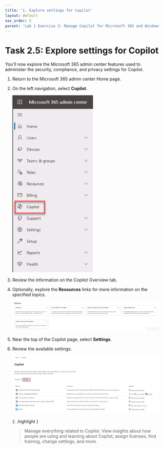 ```yaml
---
title: '1. Explore settings for Copilot'
layout: default
nav_order: 5
parent: 'Lab 1 Exercise 2: Manage Copilot for Microsoft 365 and Windows Copilot'
---
```


# Task 2.5: Explore settings for Copilot

You'll now explore the Microsoft 365 admin center features used to administer the security, compliance, and privacy settings for Copilot.

1. Return to the Microsoft 365 admin center Home page.

1. On the left navigation, select **Copilot**.

    ![30a.jpg](../media/lab1/30a.jpg)

1. Review the information on the Copilot Overview tab. 

1. Optionally, explore the **Resources** links for more information on the specified topics.

    ![31a.jpg](../media/lab1/31a.jpg)

1. Near the top of the Copilot page, select **Settings**.

1. Review the available settings.

    ![32a.jpg](../media/lab1/32a.jpg)

    {: .highlight }
    > Manage everything related to ‎Copilot‎. View insights about how people are using and learning about ‎Copilot‎, assign licenses, find training, change settings, and more.
